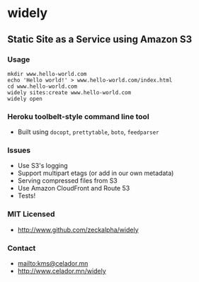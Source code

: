 # widely
## Static Site as a Service using Amazon S3

### Usage

~~~~
mkdir www.hello-world.com
echo 'Hello world!' > www.hello-world.com/index.html
cd www.hello-world.com
widely sites:create www.hello-world.com
widely open
~~~~


### Heroku toolbelt-style command line tool

- Built using `docopt`, `prettytable`, `boto`, `feedparser`


### Issues

- Use S3's logging
- Support multipart etags (or add in our own metadata)
- Serving compressed files from S3
- Use Amazon CloudFront and Route 53
- Tests!


### MIT Licensed

- <http://www.github.com/zeckalpha/widely>


### Contact

- <mailto:kms@celador.mn>
- <http://www.celador.mn/widely>
